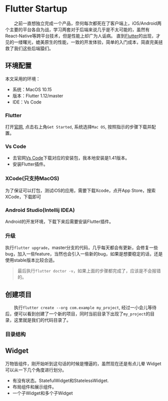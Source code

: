 # Flutter Startup

&emsp;&emsp;之前一直想独立完成一个产品，奈何每次都死在了客户端上，iOS/Android两个主要的平台各自为战，学习两套对于后端来说几乎是不太可能的，虽然有React-Native等跨平台技术，但是性能上却广为人诟病。
直到[Flutter](https://flutter.dev/)的出现，才见的一缕曙光，媲美原生的性能，一致的开发体验，简单的入门成本，简直完美拯救了我们这些后端猿们。

## 环境配置
本文采用的环境：
- 系统：MacOS 10.15
- 版本：Flutter 1.12/master
- IDE：Vs Code

### Flutter
打开[官网](https://flutter.dev/), 点击右上角`Get Started`, 系统选择`Mac OS`, 按照指示的步骤下载并配置。

### Vs Code
- 去官网[Vs Code](https://code.visualstudio.com/)下载对应的安装包，我本地安装是1.41版本。
- 安装Flutter插件。

### XCode(只支持MacOS)
为了保证可以打包，测试iOS的应用，需要下载Xcode，点开App Store，搜索XCode，下载即可

### Android Studio(Intellij IDEA)
Android的开发环境，下载下来后需要安装Flutter插件。

### 升级
执行`flutter upgrade`，master分支的代码，几乎每天都会有更新，会修复一些bug，加入一些feature，当然也会引入一些新的bug，如果是想要稳定的话，还是使用stable版本比较合适。

> 最后执行`flutter doctor -v`，如果上面的步骤都完成了，应该是不会报错的。

## 创建项目
&emsp;&emsp;执行`flutter create --org com.example my_project`, 经过一小会儿等待后，便可以看到创建了一个新的项目，同时当前目录下出现了`my_project`的目录，这里就是我们的代码目录了。
### 目录结构

## Widget
万物皆组件，刚开始听到这句话的时候是懵逼的，虽然现在还是有点儿晕
Widget可以从一下几个角度进行划分。
- 有没有状态。StatefulWidget和StatelessWidget.
- 布局组件和展示组件。
- 一个子Widget和多个子Widget
